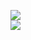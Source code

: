 [![](https://img.shields.io/badge/Made%20With-Github%20Spray-lightgrey.svg?style=for-the-badge&logo=github)](https://github.com/Annihil/github-spray#7154)  
[![](https://i.imgur.com/2DrTn0Z.gif)](https://github.com/Annihil/github-spray)